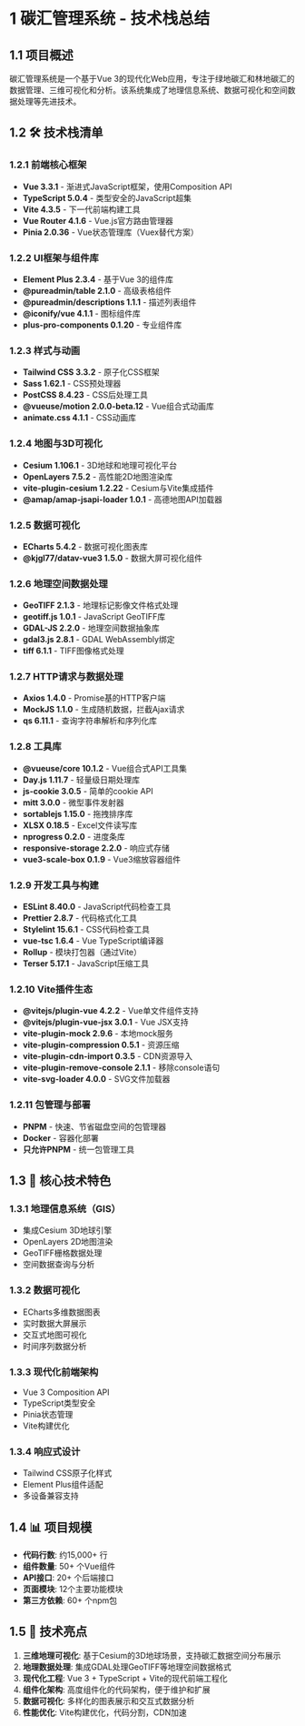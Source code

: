 # 1 碳汇管理系统 - 技术栈总结

## 1.1 项目概述
碳汇管理系统是一个基于Vue 3的现代化Web应用，专注于绿地碳汇和林地碳汇的数据管理、三维可视化和分析。该系统集成了地理信息系统、数据可视化和空间数据处理等先进技术。

## 1.2 🛠️ 技术栈清单

### 1.2.1 前端核心框架
- **Vue 3.3.1** - 渐进式JavaScript框架，使用Composition API
- **TypeScript 5.0.4** - 类型安全的JavaScript超集
- **Vite 4.3.5** - 下一代前端构建工具
- **Vue Router 4.1.6** - Vue.js官方路由管理器
- **Pinia 2.0.36** - Vue状态管理库（Vuex替代方案）

### 1.2.2 UI框架与组件库
- **Element Plus 2.3.4** - 基于Vue 3的组件库
- **@pureadmin/table 2.1.0** - 高级表格组件
- **@pureadmin/descriptions 1.1.1** - 描述列表组件
- **@iconify/vue 4.1.1** - 图标组件库
- **plus-pro-components 0.1.20** - 专业组件库

### 1.2.3 样式与动画
- **Tailwind CSS 3.3.2** - 原子化CSS框架
- **Sass 1.62.1** - CSS预处理器
- **PostCSS 8.4.23** - CSS后处理工具
- **@vueuse/motion 2.0.0-beta.12** - Vue组合式动画库
- **animate.css 4.1.1** - CSS动画库

### 1.2.4 地图与3D可视化
- **Cesium 1.106.1** - 3D地球和地理可视化平台
- **OpenLayers 7.5.2** - 高性能2D地图渲染库
- **vite-plugin-cesium 1.2.22** - Cesium与Vite集成插件
- **@amap/amap-jsapi-loader 1.0.1** - 高德地图API加载器

### 1.2.5 数据可视化
- **ECharts 5.4.2** - 数据可视化图表库
- **@kjgl77/datav-vue3 1.5.0** - 数据大屏可视化组件

### 1.2.6 地理空间数据处理
- **GeoTIFF 2.1.3** - 地理标记影像文件格式处理
- **geotiff.js 1.0.1** - JavaScript GeoTIFF库
- **GDAL-JS 2.2.0** - 地理空间数据抽象库
- **gdal3.js 2.8.1** - GDAL WebAssembly绑定
- **tiff 6.1.1** - TIFF图像格式处理

### 1.2.7 HTTP请求与数据处理
- **Axios 1.4.0** - Promise基的HTTP客户端
- **MockJS 1.1.0** - 生成随机数据，拦截Ajax请求
- **qs 6.11.1** - 查询字符串解析和序列化库

### 1.2.8 工具库
- **@vueuse/core 10.1.2** - Vue组合式API工具集
- **Day.js 1.11.7** - 轻量级日期处理库
- **js-cookie 3.0.5** - 简单的cookie API
- **mitt 3.0.0** - 微型事件发射器
- **sortablejs 1.15.0** - 拖拽排序库
- **XLSX 0.18.5** - Excel文件读写库
- **nprogress 0.2.0** - 进度条库
- **responsive-storage 2.2.0** - 响应式存储
- **vue3-scale-box 0.1.9** - Vue3缩放容器组件

### 1.2.9 开发工具与构建
- **ESLint 8.40.0** - JavaScript代码检查工具
- **Prettier 2.8.7** - 代码格式化工具
- **Stylelint 15.6.1** - CSS代码检查工具
- **vue-tsc 1.6.4** - Vue TypeScript编译器
- **Rollup** - 模块打包器（通过Vite）
- **Terser 5.17.1** - JavaScript压缩工具

### 1.2.10 Vite插件生态
- **@vitejs/plugin-vue 4.2.2** - Vue单文件组件支持
- **@vitejs/plugin-vue-jsx 3.0.1** - Vue JSX支持
- **vite-plugin-mock 2.9.6** - 本地mock服务
- **vite-plugin-compression 0.5.1** - 资源压缩
- **vite-plugin-cdn-import 0.3.5** - CDN资源导入
- **vite-plugin-remove-console 2.1.1** - 移除console语句
- **vite-svg-loader 4.0.0** - SVG文件加载器

### 1.2.11 包管理与部署
- **PNPM** - 快速、节省磁盘空间的包管理器
- **Docker** - 容器化部署
- **只允许PNPM** - 统一包管理工具

## 1.3 🎯 核心技术特色

### 1.3.1 地理信息系统（GIS）
- 集成Cesium 3D地球引擎
- OpenLayers 2D地图渲染
- GeoTIFF栅格数据处理
- 空间数据查询与分析

### 1.3.2 数据可视化
- ECharts多维数据图表
- 实时数据大屏展示
- 交互式地图可视化
- 时间序列数据分析

### 1.3.3 现代化前端架构
- Vue 3 Composition API
- TypeScript类型安全
- Pinia状态管理
- Vite构建优化

### 1.3.4 响应式设计
- Tailwind CSS原子化样式
- Element Plus组件适配
- 多设备兼容支持

## 1.4 📊 项目规模
- **代码行数**: 约15,000+ 行
- **组件数量**: 50+ 个Vue组件
- **API接口**: 20+ 个后端接口
- **页面模块**: 12个主要功能模块
- **第三方依赖**: 60+ 个npm包

## 1.5 🌟 技术亮点
1. **三维地理可视化**: 基于Cesium的3D地球场景，支持碳汇数据空间分布展示
2. **地理数据处理**: 集成GDAL处理GeoTIFF等地理空间数据格式
3. **现代化工程**: Vue 3 + TypeScript + Vite的现代前端工程化
4. **组件化架构**: 高度组件化的代码架构，便于维护和扩展
5. **数据可视化**: 多样化的图表展示和交互式数据分析
6. **性能优化**: Vite构建优化，代码分割，CDN加速 
